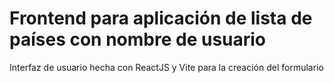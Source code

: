 # Frontend para aplicación de lista de países con nombre de usuario

Interfaz de usuario hecha con ReactJS y Vite para la creación del formulario